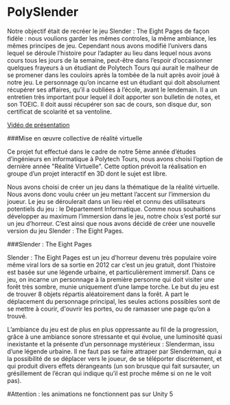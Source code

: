 # PolySlender

Notre objectif était de recréer le jeu Slender : The Eight Pages de façon fidèle : nous voulions garder les
mêmes controles, la même ambiance, les mêmes principes de jeu. Cependant nous avons modifié l’univers
dans lequel se déroule l’histoire pour l’adapter au lieu dans lequel nous avons cours tous les jours de la
semaine, peut-être dans l’espoir d’occasionner quelques frayeurs à un étudiant de Polytech Tours qui aurait
le malheur de se promener dans les couloirs après la tombée de la nuit après avoir joué à notre jeu. Le
personnage qu’on incarne est un étudiant qui doit absolument récupérer ses affaires, qu’il a oubliées à
l’école, avant le lendemain. Il a un entretien très important pour lequel il doit apporter son bulletin de
notes, et son TOEIC. Il doit aussi récupérer son sac de cours, son disque dur, son certificat de scolarité
et sa ventoline.

[Vidéo de présentation](https://youtu.be/04r9hImdj8E)

###Mise en œuvre collective de réalité virtuelle

Ce projet fut effectué dans le cadre de notre 5ème année d’études d’ingénieurs en informatique à Polytech Tours, nous avons choisi l’option de dernière année "Réalité Virtuelle". Cette option prévoit la réalisation en groupe d’un
projet interactif en 3D dont le sujet est libre.

Nous avons choisi de créer un jeu dans la thématique de la réalité virtuelle. Nous avons donc voulu
créer un jeu mettant l’accent sur l’immersion du joueur. Le jeu se déroulerait dans un lieu réel et connu
des utilisateurs potentiels du jeu : le Département Informatique. Comme nous souhaitions développer au
maximum l’immersion dans le jeu, notre choix s’est porté sur un jeu d’horreur. C’est ainsi que nous avons
décidé de créer une nouvelle version du jeu Slender : The Eight Pages.

###Slender : The Eight Pages

Slender : The Eight Pages est un jeu d’horreur devenu très populaire voire même viral lors de sa sortie en
2012 car c’est un jeu gratuit, dont l’histoire est basée sur une légende urbaine, et particulièrement immersif.
Dans ce jeu, on incarne un personnage à la première personne qui doit visiter une forêt très sombre,
munie uniquement d’une lampe torche. Le but du jeu est de trouver 8 objets répartis aléatoirement dans
la forêt. A part le déplacement du personnage principal, les seules actions possibles sont de se mettre à
courir, d'ouvrir les portes, ou de ramasser une page qu’on a trouvé. 

L’ambiance du jeu est de plus en plus oppressante au fil de la progression, grâce à une ambiance sonore stressante et qui évolue, une luminosité quasi inexistante et la présente d’un personnage mystérieux : Slenderman, issu d’une légende urbaine. Il ne faut pas se faire attraper par Slenderman, qui a la possibilité de se déplacer vers le joueur, de se téléporter discrètement, et qui produit divers effets dérangeants (un son brusque qui fait sursauter, un grésillement de l’écran qui indique qu’il est proche même si on ne le voit pas). 

#Attention : les animations ne fonctionnent pas sur Unity 5


